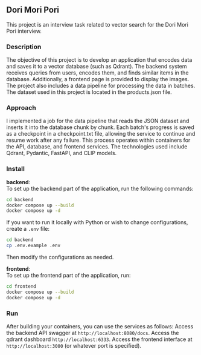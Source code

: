 ## Dori Mori Pori
This project is an interview task related to vector search for the Dori Mori Pori interview.
### Description
The objective of this project is to develop an application that encodes data and saves it to a vector database (such as Qdrant). The backend system receives queries from users, encodes them, and finds similar items in the database. Additionally, a frontend page is provided to display the images. The project also includes a data pipeline for processing the data in batches.
The dataset used in this project is located in the products.json file.
### Approach
I implemented a job for the data pipeline that reads the JSON dataset and inserts it into the database chunk by chunk. Each batch's progress is saved as a checkpoint in a checkpoint.txt file, allowing the service to continue and resume work after any failure. This process operates within containers for the API, database, and frontend services.
The technologies used include Qdrant, Pydantic, FastAPI, and CLIP models.

### Install
**backend**: <br > To set up the backend part of the application, run the following commands:


```bash
cd backend
docker compose up --build
docker compose up -d
```
If you want to run it locally with Python or wish to change configurations, create a `.env` file:
```bash
cd backend
cp .env.example .env
```
Then modify the configurations as needed.

**frontend**: <br>
To set up the frontend part of the application, run:

```bash
cd frontend
docker compose up --build
docker compose up -d
```

### Run
After building your containers, you can use the services as follows:
Access the backend API swagger at `http://localhost:8080/docs`.
Access the qdrant dashboard `http://localhost:6333`.
Access the frontend interface at `http://localhost:3000` (or whatever port is specified).
